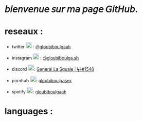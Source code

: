 # 𝘣𝘪𝘦𝘯𝘷𝘦𝘯𝘶𝘦 𝘴𝘶𝘳 𝘮𝘢 𝘱𝘢𝘨𝘦 𝘎𝘪𝘵𝘏𝘶𝘣.


# reseaux : 


- twitter <img src="https://upload.wikimedia.org/wikipedia/fr/thumb/c/c8/Twitter_Bird.svg/1259px-Twitter_Bird.svg.png" width="20" > : [@gloubiboulgaah](https://twitter.com/gloubiboulgaah)

- instagram <img src="https://upload.wikimedia.org/wikipedia/commons/thumb/e/e7/Instagram_logo_2016.svg/1200px-Instagram_logo_2016.svg.png" width="20" > : [@gloubiboulga.sh](https://www.instagram.com/gloubiboulga.sh)

- discord <img src="https://www.freepnglogos.com/uploads/discord-logo-png/discord-logo-logodownload-download-logotipos-1.png" width="20" >:  [General La Squale | ϟϟ#1548](https://discord.gg/XNHYenX)

- pornhub <img src="https://upload.wikimedia.org/wikipedia/commons/thumb/f/f1/Pornhub-logo.svg/1280px-Pornhub-logo.svg.png" width="20" >: [gloubiboulgasex](https://pornhub.com/users/gloubiboulgasex)

- spotify <img src="https://www.freepnglogos.com/uploads/spotify-logo-png/spotify-download-logo-30.png" width="20">: [gloubiboulgaah](https://open.spotify.com/user/npzhmqqm4ox0pafu1gur26e52)


# languages : 
